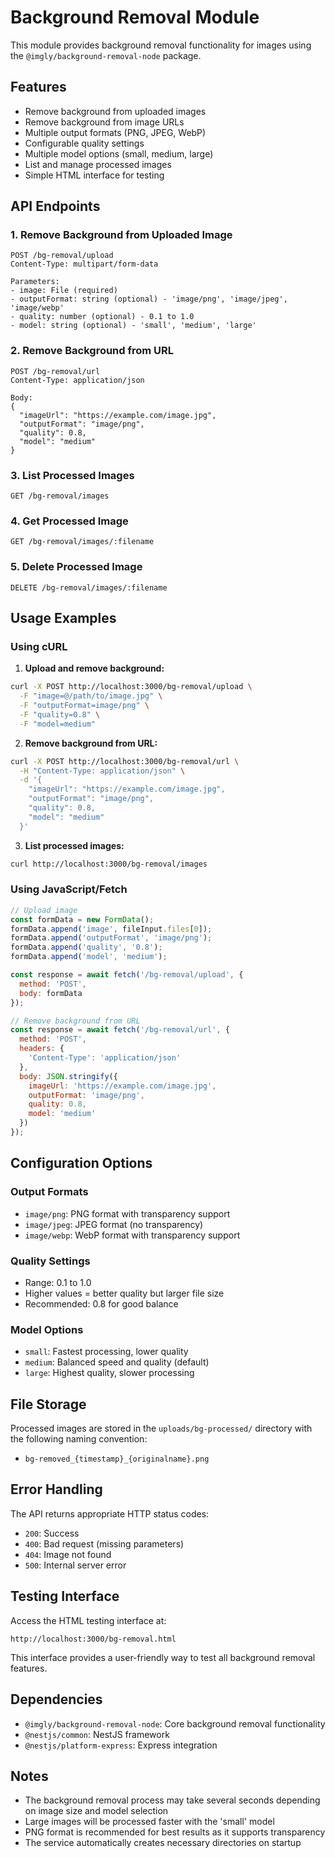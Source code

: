 # Background Removal Module

This module provides background removal functionality for images using the `@imgly/background-removal-node` package.

## Features

- Remove background from uploaded images
- Remove background from image URLs
- Multiple output formats (PNG, JPEG, WebP)
- Configurable quality settings
- Multiple model options (small, medium, large)
- List and manage processed images
- Simple HTML interface for testing

## API Endpoints

### 1. Remove Background from Uploaded Image
```
POST /bg-removal/upload
Content-Type: multipart/form-data

Parameters:
- image: File (required)
- outputFormat: string (optional) - 'image/png', 'image/jpeg', 'image/webp'
- quality: number (optional) - 0.1 to 1.0
- model: string (optional) - 'small', 'medium', 'large'
```

### 2. Remove Background from URL
```
POST /bg-removal/url
Content-Type: application/json

Body:
{
  "imageUrl": "https://example.com/image.jpg",
  "outputFormat": "image/png",
  "quality": 0.8,
  "model": "medium"
}
```

### 3. List Processed Images
```
GET /bg-removal/images
```

### 4. Get Processed Image
```
GET /bg-removal/images/:filename
```

### 5. Delete Processed Image
```
DELETE /bg-removal/images/:filename
```

## Usage Examples

### Using cURL

1. **Upload and remove background:**
```bash
curl -X POST http://localhost:3000/bg-removal/upload \
  -F "image=@/path/to/image.jpg" \
  -F "outputFormat=image/png" \
  -F "quality=0.8" \
  -F "model=medium"
```

2. **Remove background from URL:**
```bash
curl -X POST http://localhost:3000/bg-removal/url \
  -H "Content-Type: application/json" \
  -d '{
    "imageUrl": "https://example.com/image.jpg",
    "outputFormat": "image/png",
    "quality": 0.8,
    "model": "medium"
  }'
```

3. **List processed images:**
```bash
curl http://localhost:3000/bg-removal/images
```

### Using JavaScript/Fetch

```javascript
// Upload image
const formData = new FormData();
formData.append('image', fileInput.files[0]);
formData.append('outputFormat', 'image/png');
formData.append('quality', '0.8');
formData.append('model', 'medium');

const response = await fetch('/bg-removal/upload', {
  method: 'POST',
  body: formData
});

// Remove background from URL
const response = await fetch('/bg-removal/url', {
  method: 'POST',
  headers: {
    'Content-Type': 'application/json'
  },
  body: JSON.stringify({
    imageUrl: 'https://example.com/image.jpg',
    outputFormat: 'image/png',
    quality: 0.8,
    model: 'medium'
  })
});
```

## Configuration Options

### Output Formats
- `image/png`: PNG format with transparency support
- `image/jpeg`: JPEG format (no transparency)
- `image/webp`: WebP format with transparency support

### Quality Settings
- Range: 0.1 to 1.0
- Higher values = better quality but larger file size
- Recommended: 0.8 for good balance

### Model Options
- `small`: Fastest processing, lower quality
- `medium`: Balanced speed and quality (default)
- `large`: Highest quality, slower processing

## File Storage

Processed images are stored in the `uploads/bg-processed/` directory with the following naming convention:
- `bg-removed_{timestamp}_{originalname}.png`

## Error Handling

The API returns appropriate HTTP status codes:
- `200`: Success
- `400`: Bad request (missing parameters)
- `404`: Image not found
- `500`: Internal server error

## Testing Interface

Access the HTML testing interface at:
```
http://localhost:3000/bg-removal.html
```

This interface provides a user-friendly way to test all background removal features.

## Dependencies

- `@imgly/background-removal-node`: Core background removal functionality
- `@nestjs/common`: NestJS framework
- `@nestjs/platform-express`: Express integration

## Notes

- The background removal process may take several seconds depending on image size and model selection
- Large images will be processed faster with the 'small' model
- PNG format is recommended for best results as it supports transparency
- The service automatically creates necessary directories on startup
